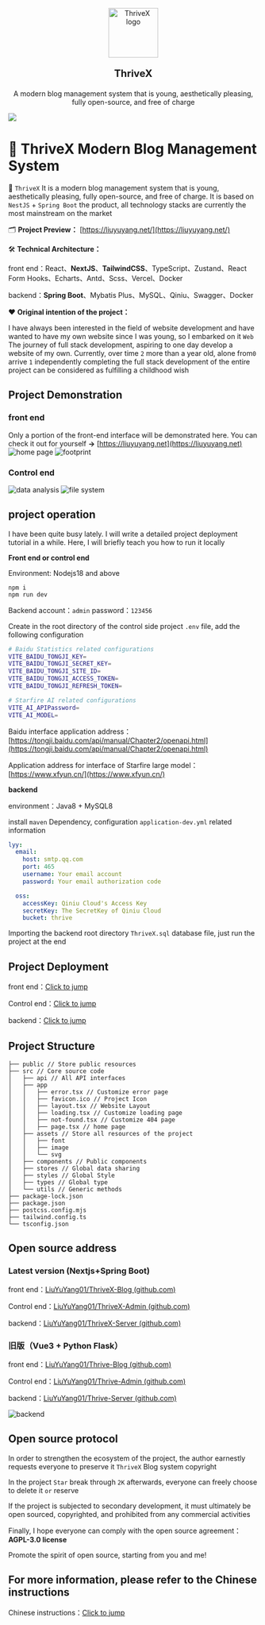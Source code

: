 <p align="center">
    <a href="https://liuyuyang.net" target="_blank">
        <img width="100" src="https://bu.dusays.com/2024/11/17/6739adf188f64.png" alt="ThriveX logo" style="width:100px" />
    </a>
</p>

<p align="center" style="font-size:20px; font-weight:700;">ThriveX</p>

<p align="center" style="margin-bottom:10px">A modern blog management system that is young, aesthetically pleasing, fully open-source, and free of charge</p>

![](https://bu.dusays.com/2024/11/25/67445b7df3742.png)


# 🎉 ThriveX Modern Blog Management System

🎉 `ThriveX` It is a modern blog management system that is young, aesthetically pleasing, fully open-source, and free of charge. It is based on `NestJS` + `Spring Boot` the product, all technology stacks are currently the most mainstream on the market


🗂️ **Project Preview：** [https://liuyuyang.net/](https://liuyuyang.net/)



🛠️ **Technical Architecture：**

front end：React、**NextJS**、**TailwindCSS**、TypeScript、Zustand、React Form Hooks、Echarts、Antd、Scss、Vercel、Docker


backend：**Spring Boot**、Mybatis Plus、MySQL、Qiniu、Swagger、Docker



❤️ **Original intention of the project：**

I have always been interested in the field of website development and have wanted to have my own website since I was young, so I embarked on it `Web` The journey of full stack development, aspiring to one day develop a website of my own. Currently, over time `2` more than a year old, alone from`0` arrive `1` independently completing the full stack development of the entire project can be considered as fulfilling a childhood wish



## Project Demonstration

### front end

Only a portion of the front-end interface will be demonstrated here. You can check it out for yourself **->** [https://liuyuyang.net](https://liuyuyang.net)
![home page](https://bu.dusays.com/2024/10/28/671f7a44631d7.png)
![footprint](https://bu.dusays.com/2024/09/17/66e97036dddcb.png)



### Control end

![data analysis](https://bu.dusays.com/2024/09/17/66e97035726ae.png)
![file system](https://bu.dusays.com/2024/09/17/66e97031cd456.png)



## project operation

I have been quite busy lately. I will write a detailed project deployment tutorial in a while. Here, I will briefly teach you how to run it locally

**Front end or control end**

Environment: Nodejs18 and above

```
npm i
npm run dev
```

Backend account：`admin`   password：`123456`



Create in the root directory of the control side project `.env` file, add the following configuration

```bash
# Baidu Statistics related configurations
VITE_BAIDU_TONGJI_KEY=
VITE_BAIDU_TONGJI_SECRET_KEY=
VITE_BAIDU_TONGJI_SITE_ID=
VITE_BAIDU_TONGJI_ACCESS_TOKEN=
VITE_BAIDU_TONGJI_REFRESH_TOKEN=

# Starfire AI related configurations
VITE_AI_APIPassword=
VITE_AI_MODEL=
```

Baidu interface application address：[https://tongji.baidu.com/api/manual/Chapter2/openapi.html](https://tongji.baidu.com/api/manual/Chapter2/openapi.html)

Application address for interface of Starfire large model：[https://www.xfyun.cn/](https://www.xfyun.cn/)



**backend**

environment：Java8 + MySQL8

install `maven` Dependency, configuration `application-dev.yml` related information

```yml
lyy:
  email:
    host: smtp.qq.com
    port: 465
    username: Your email account
    password: Your email authorization code

  oss:
    accessKey: Qiniu Cloud's Access Key
    secretKey: The SecretKey of Qiniu Cloud
    bucket: thrive
```

Importing the backend root directory `ThriveX.sql` database file, just run the project at the end



## Project Deployment

front end：[Click to jump](https://docs.liuyuyang.net/docs/项目部署/前端.html)

Control end：[Click to jump](https://docs.liuyuyang.net/docs/项目部署/控制端.html)

backend：[Click to jump](https://docs.liuyuyang.net/docs/项目部署/后端.html)



## Project Structure

```
├── public // Store public resources
├── src // Core source code
│   ├── api // All API interfaces
│   ├── app
│   │   ├── error.tsx // Customize error page
│   │   ├── favicon.ico // Project Icon
│   │   ├── layout.tsx // Website Layout
│   │   ├── loading.tsx // Customize loading page
│   │   ├── not-found.tsx // Customize 404 page
│   │   ├── page.tsx // home page
│   ├── assets // Store all resources of the project
│   │   ├── font
│   │   ├── image
│   │   └── svg
│   ├── components // Public components
│   ├── stores // Global data sharing
│   ├── styles // Global Style
│   ├── types // Global type
│   └── utils // Generic methods
├── package-lock.json
├── package.json
├── postcss.config.mjs
├── tailwind.config.ts
└── tsconfig.json
```




## Open source address

### Latest version (Nextjs+Spring Boot)

front end：[LiuYuYang01/ThriveX-Blog (github.com)](https://github.com/LiuYuYang01/ThriveX-Blog)

Control end：[LiuYuYang01/ThriveX-Admin (github.com)](https://github.com/LiuYuYang01/ThriveX-Admin)

backend：[LiuYuYang01/ThriveX-Server (github.com)](https://github.com/LiuYuYang01/ThriveX-Server)



### 旧版（Vue3 + Python Flask）

front end：[LiuYuYang01/Thrive-Blog (github.com)](https://github.com/LiuYuYang01/Thrive-Blog)

Control end：[LiuYuYang01/Thrive-Admin (github.com)](https://github.com/LiuYuYang01/Thrive-Admin)

backend：[LiuYuYang01/Thrive-Server (github.com)](https://github.com/LiuYuYang01/Thrive-Server)

![backend](https://bu.dusays.com/2024/09/17/66e96ca781d49.png)



## Open source protocol

In order to strengthen the ecosystem of the project, the author earnestly requests everyone to preserve it `ThriveX` Blog system copyright

In the project `Star` break through `2K` afterwards, everyone can freely choose to delete it `or` reserve

If the project is subjected to secondary development, it must ultimately be open sourced, copyrighted, and prohibited from any commercial activities

Finally, I hope everyone can comply with the open source agreement：**AGPL-3.0 license** 

Promote the spirit of open source, starting from you and me!

## For more information, please refer to the Chinese instructions
Chinese instructions：[Click to jump](https://github.com/LiuYuYang01/ThriveX-Blog/blob/main/README.md)